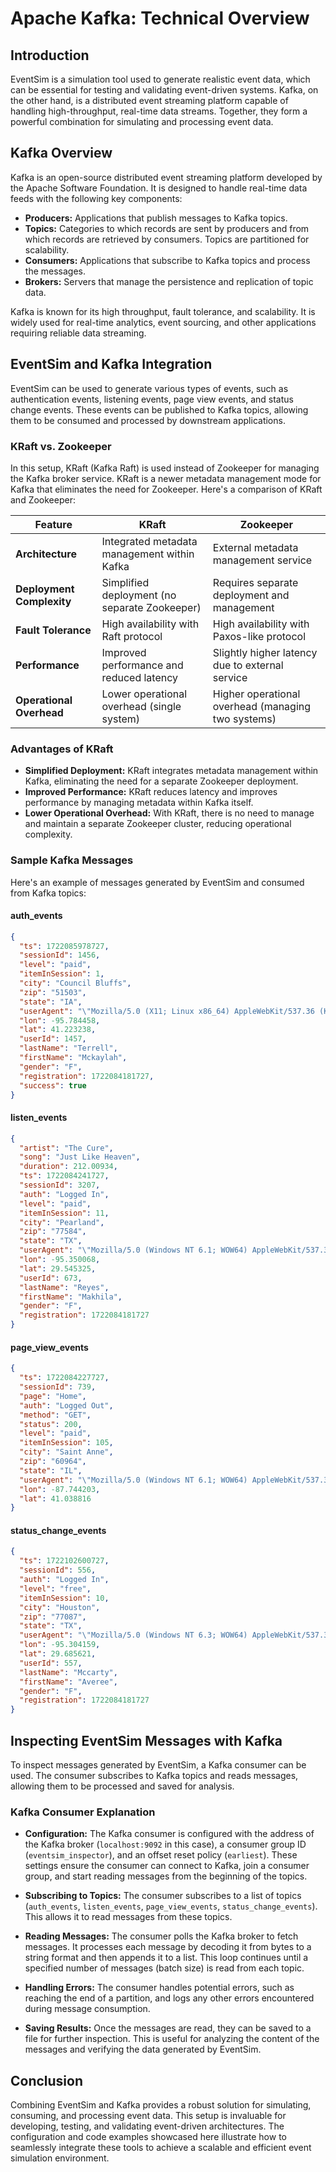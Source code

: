 # **Apache Kafka: Technical Overview**

## **Introduction**

EventSim is a simulation tool used to generate realistic event data, which can be essential for testing and validating event-driven systems. Kafka, on the other hand, is a distributed event streaming platform capable of handling high-throughput, real-time data streams. Together, they form a powerful combination for simulating and processing event data.

## **Kafka Overview**

Kafka is an open-source distributed event streaming platform developed by the Apache Software Foundation. It is designed to handle real-time data feeds with the following key components:

- **Producers:** Applications that publish messages to Kafka topics.
- **Topics:** Categories to which records are sent by producers and from which records are retrieved by consumers. Topics are partitioned for scalability.
- **Consumers:** Applications that subscribe to Kafka topics and process the messages.
- **Brokers:** Servers that manage the persistence and replication of topic data.

Kafka is known for its high throughput, fault tolerance, and scalability. It is widely used for real-time analytics, event sourcing, and other applications requiring reliable data streaming.

## **EventSim and Kafka Integration**

EventSim can be used to generate various types of events, such as authentication events, listening events, page view events, and status change events. These events can be published to Kafka topics, allowing them to be consumed and processed by downstream applications.

### **KRaft vs. Zookeeper**

In this setup, KRaft (Kafka Raft) is used instead of Zookeeper for managing the Kafka broker service. KRaft is a newer metadata management mode for Kafka that eliminates the need for Zookeeper. Here's a comparison of KRaft and Zookeeper:

| Feature                   | KRaft                                             | Zookeeper                                       |
|---------------------------|---------------------------------------------------|-------------------------------------------------|
| **Architecture**          | Integrated metadata management within Kafka       | External metadata management service            |
| **Deployment Complexity** | Simplified deployment (no separate Zookeeper)     | Requires separate deployment and management     |
| **Fault Tolerance**       | High availability with Raft protocol              | High availability with Paxos-like protocol      |
| **Performance**           | Improved performance and reduced latency          | Slightly higher latency due to external service |
| **Operational Overhead**  | Lower operational overhead (single system)        | Higher operational overhead (managing two systems) |

### **Advantages of KRaft**

- **Simplified Deployment:** KRaft integrates metadata management within Kafka, eliminating the need for a separate Zookeeper deployment.
- **Improved Performance:** KRaft reduces latency and improves performance by managing metadata within Kafka itself.
- **Lower Operational Overhead:** With KRaft, there is no need to manage and maintain a separate Zookeeper cluster, reducing operational complexity.

### **Sample Kafka Messages**

Here's an example of messages generated by EventSim and consumed from Kafka topics:

#### **auth_events**

```json
{
  "ts": 1722085978727,
  "sessionId": 1456,
  "level": "paid",
  "itemInSession": 1,
  "city": "Council Bluffs",
  "zip": "51503",
  "state": "IA",
  "userAgent": "\"Mozilla/5.0 (X11; Linux x86_64) AppleWebKit/537.36 (KHTML, like Gecko) Ubuntu Chromium/36.0.1985.125 Chrome/36.0.1985.125 Safari/537.36\"",
  "lon": -95.784458,
  "lat": 41.223238,
  "userId": 1457,
  "lastName": "Terrell",
  "firstName": "Mckaylah",
  "gender": "F",
  "registration": 1722084181727,
  "success": true
}
```

#### **listen_events**

```json
{
  "artist": "The Cure",
  "song": "Just Like Heaven",
  "duration": 212.00934,
  "ts": 1722084241727,
  "sessionId": 3207,
  "auth": "Logged In",
  "level": "paid",
  "itemInSession": 11,
  "city": "Pearland",
  "zip": "77584",
  "state": "TX",
  "userAgent": "\"Mozilla/5.0 (Windows NT 6.1; WOW64) AppleWebKit/537.36 (KHTML, like Gecko) Chrome/36.0.1985.143 Safari/537.36\"",
  "lon": -95.350068,
  "lat": 29.545325,
  "userId": 673,
  "lastName": "Reyes",
  "firstName": "Makhila",
  "gender": "F",
  "registration": 1722084181727
}
```

#### **page_view_events**

```json
{
  "ts": 1722084227727,
  "sessionId": 739,
  "page": "Home",
  "auth": "Logged Out",
  "method": "GET",
  "status": 200,
  "level": "paid",
  "itemInSession": 105,
  "city": "Saint Anne",
  "zip": "60964",
  "state": "IL",
  "userAgent": "\"Mozilla/5.0 (Windows NT 6.1; WOW64) AppleWebKit/537.36 (KHTML, like Gecko) Chrome/36.0.1985.143 Safari/537.36\"",
  "lon": -87.744203,
  "lat": 41.038816
}
```

#### **status_change_events**

```json
{
  "ts": 1722102600727,
  "sessionId": 556,
  "auth": "Logged In",
  "level": "free",
  "itemInSession": 10,
  "city": "Houston",
  "zip": "77087",
  "state": "TX",
  "userAgent": "\"Mozilla/5.0 (Windows NT 6.3; WOW64) AppleWebKit/537.36 (KHTML, like Gecko) Chrome/36.0.1985.143 Safari/537.36\"",
  "lon": -95.304159,
  "lat": 29.685621,
  "userId": 557,
  "lastName": "Mccarty",
  "firstName": "Averee",
  "gender": "F",
  "registration": 1722084181727
}
```

## **Inspecting EventSim Messages with Kafka**

To inspect messages generated by EventSim, a Kafka consumer can be used. The consumer subscribes to Kafka topics and reads messages, allowing them to be processed and saved for analysis.

### **Kafka Consumer Explanation**

- **Configuration:** The Kafka consumer is configured with the address of the Kafka broker (`localhost:9092` in this case), a consumer group ID (`eventsim_inspector`), and an offset reset policy (`earliest`). These settings ensure the consumer can connect to Kafka, join a consumer group, and start reading messages from the beginning of the topics.

- **Subscribing to Topics:** The consumer subscribes to a list of topics (`auth_events`, `listen_events`, `page_view_events`, `status_change_events`). This allows it to read messages from these topics.

- **Reading Messages:** The consumer polls the Kafka broker to fetch messages. It processes each message by decoding it from bytes to a string format and then appends it to a list. This loop continues until a specified number of messages (batch size) is read from each topic.

- **Handling Errors:** The consumer handles potential errors, such as reaching the end of a partition, and logs any other errors encountered during message consumption.

- **Saving Results:** Once the messages are read, they can be saved to a file for further inspection. This is useful for analyzing the content of the messages and verifying the data generated by EventSim.

## **Conclusion**

Combining EventSim and Kafka provides a robust solution for simulating, consuming, and processing event data. This setup is invaluable for developing, testing, and validating event-driven architectures. The configuration and code examples showcased here illustrate how to seamlessly integrate these tools to achieve a scalable and efficient event simulation environment.

